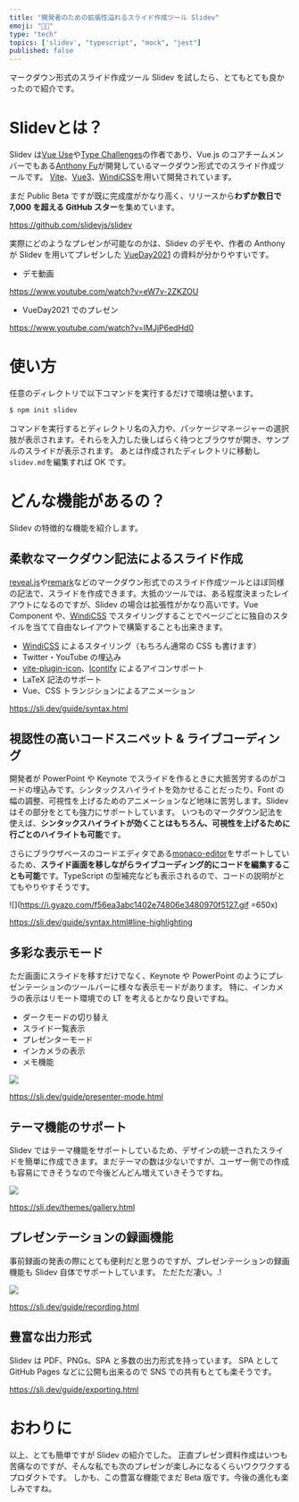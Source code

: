 ```yaml
---
title: "開発者のための拡張性溢れるスライド作成ツール Slidev"
emoji: "👨‍💻"
type: "tech"
topics: ['slidev', "typescript", "mock", "jest"]
published: false
---
```


マークダウン形式のスライド作成ツール Slidev を試したら、とてもとても良かったので紹介です。

# Slidevとは？
Slidev は[Vue Use](https://github.com/vueuse/vueuse)や[Type Challenges](https://github.com/type-challenges/type-challenges)の作者であり、Vue.js のコアチームメンバーでもある[Anthony Fu](https://github.com/antfu)が開発しているマークダウン形式でのスライド作成ツールです。
[Vite](https://github.com/vitejs/vite)、[Vue3](https://github.com/vuejs/vue-next)、[WindiCSS](https://github.com/windicss/windicss)を用いて開発されています。

まだ Public Beta ですが既に完成度がかなり高く、リリースから**わずか数日で 7,000 を超える GitHub スター**を集めています。

https://github.com/slidevjs/slidev

実際にどのようなプレゼンが可能なのかは、Slidev のデモや、作者の Anthony が Slidev を用いてプレゼンした [VueDay2021](https://2021.vueday.it) の資料が分かりやすいです。

- デモ動画

https://www.youtube.com/watch?v=eW7v-2ZKZOU


- VueDay2021 でのプレゼン

https://www.youtube.com/watch?v=IMJjP6edHd0

# 使い方

任意のディレクトリで以下コマンドを実行するだけで環境は整います。

```bash
$ npm init slidev
```

コマンドを実行するとディレクトリ名の入力や、パッケージマネージャーの選択肢が表示されます。それらを入力した後しばらく待つとブラウザが開き、サンプルのスライドが表示されます。
あとは作成されたディレクトリに移動し`slidev.md`を編集すれば OK です。

# どんな機能があるの？
Slidev の特徴的な機能を紹介します。

## 柔軟なマークダウン記法によるスライド作成

[reveal.js](https://revealjs.com/)や[remark](https://github.com/remarkjs/remark)などのマークダウン形式でのスライド作成ツールとほぼ同様の記法で、スライドを作成できます。大抵のツールでは、ある程度決まったレイアウトになるのですが、Slidev の場合は拡張性がかなり高いです。Vue Component や、[WindiCSS](https://github.com/windicss/windicss) でスタイリングすることでページごとに独自のスタイルを当てて自由なレイアウトで構築することも出来きます。

- [WindiCSS](https://github.com/windicss/windicss) によるスタイリング（もちろん通常の CSS も書けます）
- Twitter・YouTube の埋込み
- [vite-plugin-icon](https://github.com/antfu/vite-plugin-icons)、[Icontify](https://github.com/iconify/iconify) によるアイコンサポート
- LaTeX 記法のサポート
- Vue、CSS トランジションによるアニメーション

https://sli.dev/guide/syntax.html


## 視認性の高いコードスニペット & ライブコーディング
開発者が PowerPoint や Keynote でスライドを作るときに大抵苦労するのがコードの埋込みです。シンタックスハイライトを効かせることだったり、Font の幅の調整、可視性を上げるためのアニメーションなど地味に苦労します。Slidev はその部分をとても強力にサポートしています。
いつものマークダウン記法を使えば、**シンタックスハイライトが効くことはもちろん、可視性を上げるために行ごとのハイライトも可能**です。

さらにブラウザベースのコードエディタである[monaco-editor](https://github.com/Microsoft/monaco-editor)をサポートしているため、**スライド画面を移しながらライブコーディング的にコードを編集することも可能**です。TypeScript の型補完なども表示されるので、コードの説明がとてもやりやすそうです。


![](https://i.gyazo.com/f56ea3abc1402e74806e3480970f5127.gif =650x)


https://sli.dev/guide/syntax.html#line-highlighting

## 多彩な表示モード
ただ画面にスライドを移すだけでなく、Keynote や PowerPoint のようにプレゼンテーションのツールバーに様々な表示モードがあります。
特に、インカメラの表示はリモート環境での LT を考えるとかなり良いですね。

- ダークモードの切り替え
- スライド一覧表示
- プレゼンターモード
- インカメラの表示
- メモ機能

![](https://i.gyazo.com/7702cd5573225807ae7250868c879813.gif)


https://sli.dev/guide/presenter-mode.html

## テーマ機能のサポート

Slidev ではテーマ機能をサポートしているため、デザインの統一されたスライドを簡単に作成できます。まだテーマの数は少ないですが、ユーザー側での作成も容易にできそうなので今後どんどん増えていきそうですね。

![](https://i.gyazo.com/ef8ea0d97dbdab9155bf75971ae9932e.png)


https://sli.dev/themes/gallery.html
## プレゼンテーションの録画機能

事前録画の発表の際にとても便利だと思うのですが、プレゼンテーションの録画機能も Slidev 自体でサポートしています。
ただただ凄い。.!

![](https://i.gyazo.com/0e90c81a250bf673973b1c8f6515d827.png)

https://sli.dev/guide/recording.html

## 豊富な出力形式

Slidev は PDF、PNGs、SPA と多数の出力形式を持っています。
SPA として GitHub Pages などに公開も出来るので SNS での共有もとても楽そうです。

https://sli.dev/guide/exporting.html

# おわりに
以上、とても簡単ですが Slidev の紹介でした。
正直プレゼン資料作成はいつも苦痛なのですが、そんな私でも次のプレゼンが楽しみになるくらいワクワクするプロダクトです。
しかも、この豊富な機能でまだ Beta 版です。今後の進化も楽しみですね。